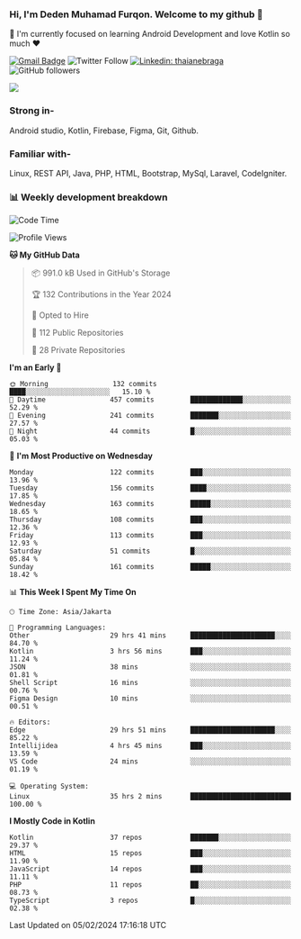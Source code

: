 ### Hi, I'm Deden Muhamad Furqon. Welcome to my github 👋

<!--
**furqoncreative/furqoncreative** is a ✨ _special_ ✨ repository because its `README.md` (this file) appears on your GitHub profile.

Here are some ideas to get you started:

- 🔭 I’m currently working on ...
- 👯 I’m looking to collaborate on ...
- 🤔 I’m looking for help with ...
- 💬 Ask me about ...
- 📫 How to reach me: ...
- 😄 Pronouns: ...
- ⚡ Fun fact: ...
-->

  🌱 I'm currently focused on learning Android Development and love Kotlin so much ❤ 

[![Gmail Badge](https://img.shields.io/badge/-furqoncreative24@gmail.com-c14438?style=flat-square&logo=Gmail&logoColor=white&link=mailto:furqoncreative24@gmail.com)](mailto:furqoncreative24@gmail.com)
![Twitter Follow](https://img.shields.io/twitter/follow/furqoncreative?label=Follow)
[![Linkedin: thaianebraga](https://img.shields.io/badge/-Deden_Muhamad_Furqon-blue?style=flat-square&logo=Linkedin&logoColor=white&link=https://www.linkedin.com/in/anmol-p-singh/)](https://www.linkedin.com/in/furqoncreative/)
![GitHub followers](https://img.shields.io/github/followers/furqoncreative?label=Follow&style=social)

<img src="https://github-readme-stats.sera5-dev.vercel.app/api?username=furqoncreative&hide=stars&show_icons=true&count_private=true&include_all_commits=true&title_color=#008080&icon_color=#008080&hide_border=true" width="">

### Strong in-

Android studio, Kotlin, Firebase, Figma, Git, Github.

### Familiar with-
Linux, REST API, Java, PHP, HTML, Bootstrap, MySql, Laravel, CodeIgniter.

### 📊 Weekly development breakdown

<!--START_SECTION:waka-->
![Code Time](http://img.shields.io/badge/Code%20Time-1%2C838%20hrs%2056%20mins-blue)

![Profile Views](http://img.shields.io/badge/Profile%20Views-2-blue)

**🐱 My GitHub Data** 

> 📦 991.0 kB Used in GitHub's Storage 
 > 
> 🏆 132 Contributions in the Year 2024
 > 
> 💼 Opted to Hire
 > 
> 📜 112 Public Repositories 
 > 
> 🔑 28 Private Repositories 
 > 
**I'm an Early 🐤** 

```text
🌞 Morning                132 commits         ████░░░░░░░░░░░░░░░░░░░░░   15.10 % 
🌆 Daytime                457 commits         █████████████░░░░░░░░░░░░   52.29 % 
🌃 Evening                241 commits         ███████░░░░░░░░░░░░░░░░░░   27.57 % 
🌙 Night                  44 commits          █░░░░░░░░░░░░░░░░░░░░░░░░   05.03 % 
```
📅 **I'm Most Productive on Wednesday** 

```text
Monday                   122 commits         ███░░░░░░░░░░░░░░░░░░░░░░   13.96 % 
Tuesday                  156 commits         ████░░░░░░░░░░░░░░░░░░░░░   17.85 % 
Wednesday                163 commits         █████░░░░░░░░░░░░░░░░░░░░   18.65 % 
Thursday                 108 commits         ███░░░░░░░░░░░░░░░░░░░░░░   12.36 % 
Friday                   113 commits         ███░░░░░░░░░░░░░░░░░░░░░░   12.93 % 
Saturday                 51 commits          █░░░░░░░░░░░░░░░░░░░░░░░░   05.84 % 
Sunday                   161 commits         █████░░░░░░░░░░░░░░░░░░░░   18.42 % 
```


📊 **This Week I Spent My Time On** 

```text
🕑︎ Time Zone: Asia/Jakarta

💬 Programming Languages: 
Other                    29 hrs 41 mins      █████████████████████░░░░   84.70 % 
Kotlin                   3 hrs 56 mins       ███░░░░░░░░░░░░░░░░░░░░░░   11.24 % 
JSON                     38 mins             ░░░░░░░░░░░░░░░░░░░░░░░░░   01.81 % 
Shell Script             16 mins             ░░░░░░░░░░░░░░░░░░░░░░░░░   00.76 % 
Figma Design             10 mins             ░░░░░░░░░░░░░░░░░░░░░░░░░   00.51 % 

🔥 Editors: 
Edge                     29 hrs 51 mins      █████████████████████░░░░   85.22 % 
Intellijidea             4 hrs 45 mins       ███░░░░░░░░░░░░░░░░░░░░░░   13.59 % 
VS Code                  24 mins             ░░░░░░░░░░░░░░░░░░░░░░░░░   01.19 % 

💻 Operating System: 
Linux                    35 hrs 2 mins       █████████████████████████   100.00 % 
```

**I Mostly Code in Kotlin** 

```text
Kotlin                   37 repos            ███████░░░░░░░░░░░░░░░░░░   29.37 % 
HTML                     15 repos            ███░░░░░░░░░░░░░░░░░░░░░░   11.90 % 
JavaScript               14 repos            ███░░░░░░░░░░░░░░░░░░░░░░   11.11 % 
PHP                      11 repos            ██░░░░░░░░░░░░░░░░░░░░░░░   08.73 % 
TypeScript               3 repos             █░░░░░░░░░░░░░░░░░░░░░░░░   02.38 % 
```




 Last Updated on 05/02/2024 17:16:18 UTC
<!--END_SECTION:waka-->
